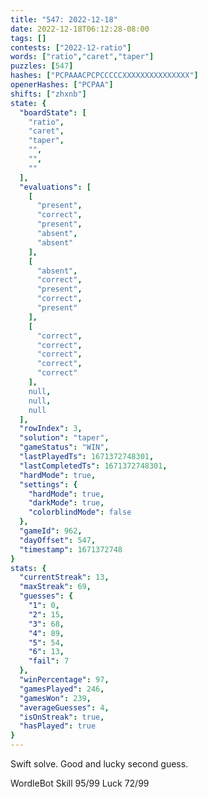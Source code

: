 ```yaml
---
title: "547: 2022-12-18"
date: 2022-12-18T06:12:28-08:00
tags: []
contests: ["2022-12-ratio"]
words: ["ratio","caret","taper"]
puzzles: [547]
hashes: ["PCPAAACPCPCCCCCXXXXXXXXXXXXXXX"]
openerHashes: ["PCPAA"]
shifts: ["zhxnb"]
state: {
  "boardState": [
    "ratio",
    "caret",
    "taper",
    "",
    "",
    ""
  ],
  "evaluations": [
    [
      "present",
      "correct",
      "present",
      "absent",
      "absent"
    ],
    [
      "absent",
      "correct",
      "present",
      "correct",
      "present"
    ],
    [
      "correct",
      "correct",
      "correct",
      "correct",
      "correct"
    ],
    null,
    null,
    null
  ],
  "rowIndex": 3,
  "solution": "taper",
  "gameStatus": "WIN",
  "lastPlayedTs": 1671372748301,
  "lastCompletedTs": 1671372748301,
  "hardMode": true,
  "settings": {
    "hardMode": true,
    "darkMode": true,
    "colorblindMode": false
  },
  "gameId": 962,
  "dayOffset": 547,
  "timestamp": 1671372748
}
stats: {
  "currentStreak": 13,
  "maxStreak": 69,
  "guesses": {
    "1": 0,
    "2": 15,
    "3": 68,
    "4": 89,
    "5": 54,
    "6": 13,
    "fail": 7
  },
  "winPercentage": 97,
  "gamesPlayed": 246,
  "gamesWon": 239,
  "averageGuesses": 4,
  "isOnStreak": true,
  "hasPlayed": true
}
---
```

<!-- more -->
Swift solve. Good and lucky second guess. 

WordleBot
Skill 95/99
Luck 72/99
